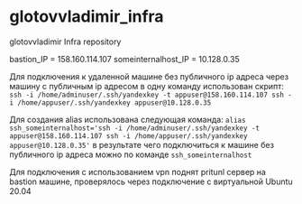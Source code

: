 # glotovvladimir_infra
glotovvladimir Infra repository

bastion_IP = 158.160.114.107
someinternalhost_IP = 10.128.0.35

Для подключения к удаленной машине без публичного ip адреса через машину с публичным ip адресом в одну команду использован скрипт:
`ssh -i /home/adminuser/.ssh/yandexkey -t appuser@158.160.114.107 ssh -i /home/appuser/.ssh/yandexkey appuser@10.128.0.35`

Для создания alias использована следующая команда:
`alias ssh_someinternalhost='ssh -i /home/adminuser/.ssh/yandexkey -t appuser@158.160.114.107 ssh -i /home/appuser/.ssh/yandexkey appuser@10.128.0.35'`
в результате чего подключиться к машине без публичного ip адреса можно по команде
`ssh_someinternalhost`

Для подключения с использованием vpn поднят pritunl сервер на bastion машине, проверялось через подключение с виртуальной Ubuntu 20.04
